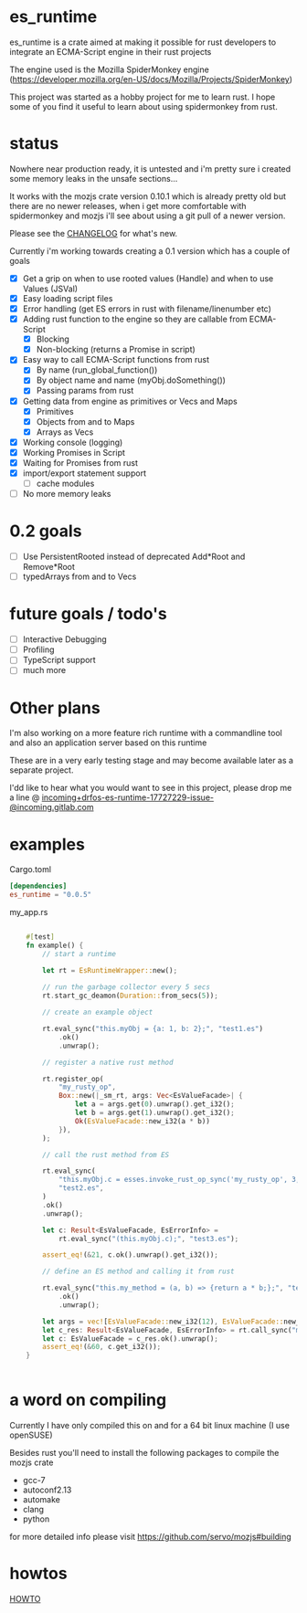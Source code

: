 # es_runtime

es_runtime is a crate aimed at making it possible for rust developers to integrate an ECMA-Script engine in their rust projects

The engine used is the Mozilla SpiderMonkey engine (https://developer.mozilla.org/en-US/docs/Mozilla/Projects/SpiderMonkey)

This project was started as a hobby project for me to learn rust. I hope some of you find it useful to learn about using spidermonkey from rust.

# status

Nowhere near production ready, it is untested and i'm pretty sure i created some memory leaks in the unsafe sections...

It works with the mozjs crate version 0.10.1 which is already pretty old but there are no newer releases, when i get more comfortable with spidermonkey and mozjs i'll see about using a git pull of a newer version.

Please see the [CHANGELOG](CHANGELOG.md) for what's new.

Currently i'm working towards creating a 0.1 version which has a couple of goals

* [x] Get a grip on when to use rooted values (Handle) and when to use Values (JSVal) 
* [x] Easy loading script files
* [x] Error handling (get ES errors in rust with filename/linenumber etc)
* [x] Adding rust function to the engine so they are callable from ECMA-Script
  * [x] Blocking
  * [x] Non-blocking (returns a Promise in script)
* [x] Easy way to call ECMA-Script functions from rust
  * [x] By name (run_global_function())
  * [x] By object name and name (myObj.doSomething())
  * [x] Passing params from rust
* [x] Getting data from engine as primitives or Vecs and Maps
  * [x] Primitives
  * [x] Objects from and to Maps
  * [x] Arrays as Vecs
* [x] Working console (logging)
* [x] Working Promises in Script
* [x] Waiting for Promises from rust
* [x] import/export statement support
  * [ ] cache modules
* [ ] No more memory leaks

# 0.2 goals

* [ ] Use PersistentRooted instead of deprecated Add\*Root and Remove\*Root
* [ ] typedArrays from and to Vecs

# future goals / todo's

* [ ] Interactive Debugging
* [ ] Profiling
* [ ] TypeScript support
* [ ] much more

# Other plans

I'm also working on a more feature rich runtime with a commandline tool and also an application server based on this runtime

These are in a very early testing stage and may become available later as a separate project.

I'dd like to hear what you would want to see in this project, please drop me a line @ incoming+drfos-es-runtime-17727229-issue-@incoming.gitlab.com

# examples

Cargo.toml

```toml
[dependencies]
es_runtime = "0.0.5"
```

my_app.rs

```rust

    #[test]
    fn example() {
        // start a runtime

        let rt = EsRuntimeWrapper::new();
    
        // run the garbage collector every 5 secs
        rt.start_gc_deamon(Duration::from_secs(5));

        // create an example object

        rt.eval_sync("this.myObj = {a: 1, b: 2};", "test1.es")
            .ok()
            .unwrap();

        // register a native rust method

        rt.register_op(
            "my_rusty_op",
            Box::new(|_sm_rt, args: Vec<EsValueFacade>| {
                let a = args.get(0).unwrap().get_i32();
                let b = args.get(1).unwrap().get_i32();
                Ok(EsValueFacade::new_i32(a * b))
            }),
        );

        // call the rust method from ES

        rt.eval_sync(
            "this.myObj.c = esses.invoke_rust_op_sync('my_rusty_op', 3, 7);",
            "test2.es",
        )
        .ok()
        .unwrap();

        let c: Result<EsValueFacade, EsErrorInfo> =
            rt.eval_sync("(this.myObj.c);", "test3.es");

        assert_eq!(&21, c.ok().unwrap().get_i32());

        // define an ES method and calling it from rust

        rt.eval_sync("this.my_method = (a, b) => {return a * b;};", "test4.es")
            .ok()
            .unwrap();

        let args = vec![EsValueFacade::new_i32(12), EsValueFacade::new_i32(5)];
        let c_res: Result<EsValueFacade, EsErrorInfo> = rt.call_sync("my_method", args);
        let c: EsValueFacade = c_res.ok().unwrap();
        assert_eq!(&60, c.get_i32());
    }



```

# a word on compiling

Currently I have only compiled this on and for a 64 bit linux machine (I use openSUSE) 

Besides rust you'll need to install the following packages to compile the mozjs crate

* gcc-7
* autoconf2.13
* automake
* clang
* python

for more detailed info please visit https://github.com/servo/mozjs#building 

# howtos

[HOWTO](docs/HOWTO.md)